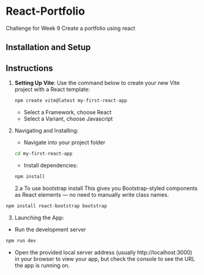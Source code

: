 # React-Portfolio

Challenge for Week 9 Create a portfolio using react

## Installation and Setup

## Instructions

1. **Setting Up Vite**: Use the command below to create your new Vite project with a React template:

   ```bash
   npm create vite@latest my-first-react-app
   ```

   - Select a Framework, choose React
   - Select a Variant, choose Javascript

2. Navigating and Installing:
   - Navigate into your project folder
   ```bash
   cd my-first-react-app
   ```
   - Install dependencies:
   ```bash
   npm install
   ```
   2.a To use bootstrap install
   This gives you Bootstrap-styled components as React elements — no need to manually write class names.

```bash
npm install react-bootstrap bootstrap
```

3. Launching the App:

- Run the development server

```bash
npm run dev
```

- Open the provided local server address (usually http://localhost:3000) in your browser to view your app, but check the console to see the URL the app is running on.
